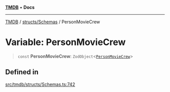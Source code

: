 [**TMDB**](../../../README.md) • **Docs**

***

[TMDB](../../../README.md) / [structs/Schemas](../README.md) / PersonMovieCrew

# Variable: PersonMovieCrew

> `const` **PersonMovieCrew**: `ZodObject`\<[`PersonMovieCrew`](../type-aliases/PersonMovieCrew.md)\>

## Defined in

[src/tmdb/structs/Schemas.ts:742](https://github.com/Norviah/media-hub/blob/d809718af017974e095f312fcfa8bfdf58d3e3e5/src/tmdb/structs/Schemas.ts#L742)
